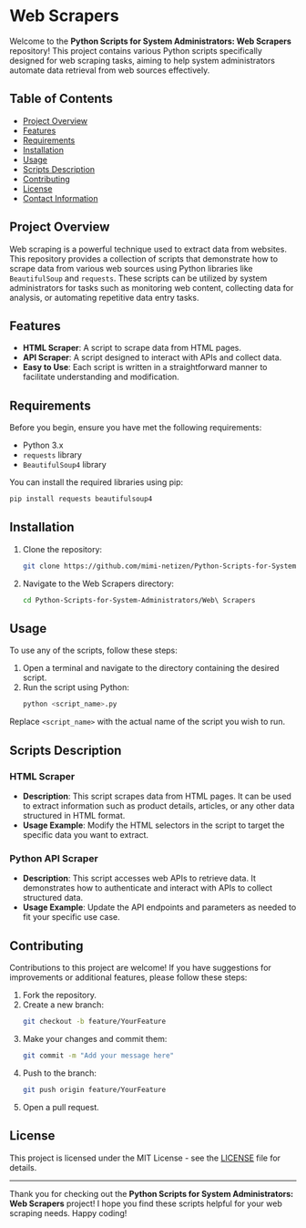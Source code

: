 # Web Scrapers

Welcome to the **Python Scripts for System Administrators: Web Scrapers** repository! This project contains various Python scripts specifically designed for web scraping tasks, aiming to help system administrators automate data retrieval from web sources effectively.

## Table of Contents

- [Project Overview](#project-overview)
- [Features](#features)
- [Requirements](#requirements)
- [Installation](#installation)
- [Usage](#usage)
- [Scripts Description](#scripts-description)
- [Contributing](#contributing)
- [License](#license)
- [Contact Information](#contact-information)

## Project Overview

Web scraping is a powerful technique used to extract data from websites. This repository provides a collection of scripts that demonstrate how to scrape data from various web sources using Python libraries like `BeautifulSoup` and `requests`. These scripts can be utilized by system administrators for tasks such as monitoring web content, collecting data for analysis, or automating repetitive data entry tasks.

## Features

- **HTML Scraper**: A script to scrape data from HTML pages.
- **API Scraper**: A script designed to interact with APIs and collect data.
- **Easy to Use**: Each script is written in a straightforward manner to facilitate understanding and modification.

## Requirements

Before you begin, ensure you have met the following requirements:

- Python 3.x
- `requests` library
- `BeautifulSoup4` library

You can install the required libraries using pip:

```bash
pip install requests beautifulsoup4
```

## Installation

1. Clone the repository:
   ```bash
   git clone https://github.com/mimi-netizen/Python-Scripts-for-System-Administrators.git
   ```
2. Navigate to the Web Scrapers directory:
   ```bash
   cd Python-Scripts-for-System-Administrators/Web\ Scrapers
   ```

## Usage

To use any of the scripts, follow these steps:

1. Open a terminal and navigate to the directory containing the desired script.
2. Run the script using Python:
   ```bash
   python <script_name>.py
   ```

Replace `<script_name>` with the actual name of the script you wish to run.

## Scripts Description

### HTML Scraper

- **Description**: This script scrapes data from HTML pages. It can be used to extract information such as product details, articles, or any other data structured in HTML format.
- **Usage Example**: Modify the HTML selectors in the script to target the specific data you want to extract.

### Python API Scraper

- **Description**: This script accesses web APIs to retrieve data. It demonstrates how to authenticate and interact with APIs to collect structured data.
- **Usage Example**: Update the API endpoints and parameters as needed to fit your specific use case.

## Contributing

Contributions to this project are welcome! If you have suggestions for improvements or additional features, please follow these steps:

1. Fork the repository.
2. Create a new branch:
   ```bash
   git checkout -b feature/YourFeature
   ```
3. Make your changes and commit them:
   ```bash
   git commit -m "Add your message here"
   ```
4. Push to the branch:
   ```bash
   git push origin feature/YourFeature
   ```
5. Open a pull request.

## License

This project is licensed under the MIT License - see the [LICENSE](LICENSE) file for details.

---

Thank you for checking out the **Python Scripts for System Administrators: Web Scrapers** project! I hope you find these scripts helpful for your web scraping needs. Happy coding!
